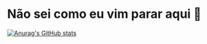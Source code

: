 # Não sei como eu vim parar aqui 👋

[![Anurag's GitHub stats](https://github-readme-stats.vercel.app/api?username=sorambr)](https://github.com/sorambr/github-readme-stats)
